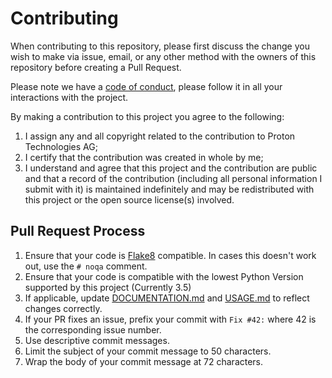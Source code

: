# Contributing

When contributing to this repository, please first discuss the change you wish to make via issue, email, or any other method with the owners of this repository before creating a Pull Request.

Please note we have a [code of conduct](https://github.com/ProtonVPN/protonvpn-cli-ng/blob/master/CODE_OF_CONDUCT.md), please follow it in all your interactions with the project.

By making a contribution to this project you agree to the following:

1. I assign any and all copyright related to the contribution to Proton Technologies AG;
2. I certify that the contribution was created in whole by me;
3. I understand and agree that this project and the contribution are public and that a record of the contribution (including all personal information I submit with it) is maintained indefinitely and may be redistributed with this project or the open source license(s) involved.

## Pull Request Process

1. Ensure that your code is [Flake8](https://flake8.pycqa.org/en/latest/) compatible. In cases this doesn't work out, use the `# noqa` comment.
2. Ensure that your code is compatible with the lowest Python Version supported by this project (Currently 3.5)
3. If applicable, update [DOCUMENTATION.md](https://github.com/ProtonVPN/protonvpn-cli-ng/blob/master/DOCUMENTATION.md) and [USAGE.md](https://github.com/ProtonVPN/protonvpn-cli-ng/blob/master/USAGE.md) to reflect changes correctly.
4. If your PR fixes an issue, prefix your commit with `Fix #42:` where 42 is the corresponding issue number.
5. Use descriptive commit messages.
6. Limit the subject of your commit message to 50 characters.
7. Wrap the body of your commit message at 72 characters.

